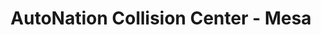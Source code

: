 ---
title: "AutoNation Collision Center - Mesa"
url: /mesa/autonation-collision-center-mesa/
shop: car repair
---